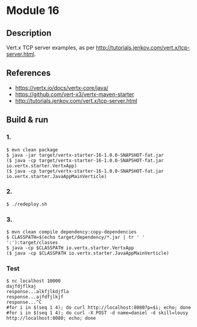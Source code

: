 # Module 16

## Description

Vert.x TCP server examples, as per http://tutorials.jenkov.com/vert.x/tcp-server.html.

## References

* https://vertx.io/docs/vertx-core/java/
* https://github.com/vert-x3/vertx-maven-starter
* http://tutorials.jenkov.com/vert.x/tcp-server.html

## Build & run

### 1.

```
$ mvn clean package
$ java -jar target/vertx-starter-16-1.0.0-SNAPSHOT-fat.jar
($ java -cp target/vertx-starter-16-1.0.0-SNAPSHOT-fat.jar io.vertx.starter.VertxApp)
($ java -cp target/vertx-starter-16-1.0.0-SNAPSHOT-fat.jar io.vertx.starter.JavaAppMainVerticle)
```

### 2.

```
$ ./redeploy.sh
```

### 3.

```
$ mvn clean compile dependency:copy-dependencies
$ CLASSPATH=$(echo target/dependency/*.jar | tr ' ' ':'):target/classes
$ java -cp $CLASSPATH io.vertx.starter.VertxApp
($ java -cp $CLASSPATH io.vertx.starter.JavaAppMainVerticle)
```

### Test

```
$ nc localhost 10000
dajfdjflkaj
response...alkfjlkdjfla
response...ajfdfjlkjf
response...^C
#for i in $(seq 1 4); do curl http://localhost:8080?p=$i; echo; done
#for i in $(seq 1 4); do curl -X POST -d name=daniel -d skill=lousy http://localhost:8080; echo; done
```
